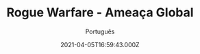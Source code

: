 ---
id: '57eb66a3-3216-4619-9cef-c37c129ccb65'
type: 'movie' # Filme, Série, Anime
title: "Rogue Warfare - Ameaça Global"
synopsis: ["Uma rede terrorista cria uma arma química capaz de causar danos de proporções catastróficas. O presidente dos EUA então une forças com a China, a Rússia, a Grã-Bretanha e a França para criar um esquadrão de peso capaz de pôr fim a essa ameaça global.",
]
originalTitle: "Rogue Warfare"
date: '2021-04-05T16:59:43.000Z'
update: '2021-04-05T16:59:43.000Z'
releaseDate: '2019-10-04T03:00:00.000Z'
imdb:
  rating: '2.7' # 8.5
  id: '' # tt0470752
duration: '1h 43 Min'
trailer:
  urls: [
    'd5-HRabFk_I',
  ]
tags: ['1080p']
genre: ['Ação', 'Guerra'] #
quality: 'BluRay' # BluRay, WEB-DL, HDTV, WEB-DL4K, WEB-DLe
format: 'Mkv' # MKV, MP4, TS
audio: 'Português, Inglês' # Dublado, Legendado, Dual Audio, Dub & Leg
subtitle: 'Português' # Português, inglês,
size: '2.27 GB' # 4.8 GB
audioQuality: 10
videoQuality: 10
directors: []
#  - name: 'Lana Wachowski'
#    image: ''
#  - name: 'Lilly Wachowski'
#    image: ''
cast: []
#  - name: 'Keanu Reeves'
#    image: ''
#    characterName: 'Neo'
writers: []
#  - name: ''
#    image: ''
maturityRating:
  age: '' # L , 10, 12, 14, 16, 18
  topics: [''] # Violence, Illegal drugs, Inappropriate Language, Legal Drugs, Sexual Content, Extreme Violence
###########################################
download:
  
  - url: 'magnet:?xt=urn:btih:b36577f4151ccaec82edd0691791384f2a4f72e0&dn=LAPUMiA.Org%20-%20Rogue.Warfare.Ameaca.Global.2019.1080p.BRRip.x264.DUAL-TDF&tr=udp%3a%2f%2ftracker.opentrackr.org%3a1337%2fannounce&tr=udp%3a%2f%2ftracker.openbittorrent.com%3a80%2fannounce&tr=udp%3a%2f%2ftracker.trackerfix.com%3a80%2fannounce&tr=udp%3a%2f%2ftracker.coppersurfer.tk%3a6969%2fannounce&tr=udp%3a%2f%2ftracker.leechers-paradise.org%3a6969%2fannounce&tr=udp%3a%2f%2feddie4.nl%3a6969%2fannounce&tr=udp%3a%2f%2fp4p.arenabg.com%3a1337%2fannounce&tr=udp%3a%2f%2fexplodie.org%3a6969%2fannounce&tr=udp%3a%2f%2fzer0day.ch%3a1337%2fannounce'
    resolution: '1080p' # 720p, 1080p, 4K,
    audio: 'Dual Áudio' # Dublado, Legendado, Dual Audio
    size: '' # 4.8 GB
    quality: '' # BluRay, WEB-DL
    format: '' # MKV
images:
  cover: '/assets/movies/rogue-warfare-ameaca-global.jpg'
  background: '/assets/movies/'
---